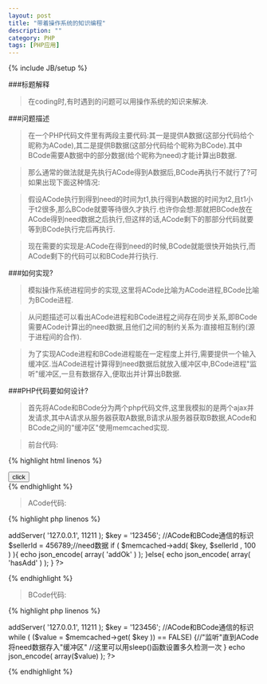 ```yaml
---
layout: post
title: "带着操作系统的知识编程"
description: ""
category: PHP
tags: [PHP应用]
---
```

{% include JB/setup %}

###标题解释

>在coding时,有时遇到的问题可以用操作系统的知识来解决.

###问题描述

>在一个PHP代码文件里有两段主要代码:其一是提供A数据\(这部分代码给个昵称为ACode\),其二是提供B数据\(这部分代码给个昵称为BCode\).其中BCode需要A数据中的部分数据\(给个昵称为need\)才能计算出B数据.

>那么通常的做法就是先执行ACode得到A数据后,BCode再执行不就行了?可如果出现下面这种情况:

>假设ACode执行到得到need的时间为t1,执行得到A数据的时间为t2,且t1小于t2很多,那么BCode就要等待很久才执行.也许你会想:那就把BCode放在ACode得到need数据之后执行,但这样的话,ACode剩下的那部分代码就要等到BCode执行完后再执行.

>现在需要的实现是:ACode在得到need的时候,BCode就能很快开始执行,而ACode剩下的代码可以和BCode并行执行.

<!--more-->
###如何实现?

>模拟操作系统进程同步的实现,这里将ACode比喻为ACode进程,BCode比喻为BCode进程.

>从问题描述可以看出ACode进程和BCode进程之间存在同步关系,即BCode需要ACode计算出的need数据,且他们之间的制约关系为:直接相互制约\(源于进程间的合作\).

>为了实现ACode进程和BCode进程能在一定程度上并行,需要提供一个输入缓冲区.当ACode进程计算得到need数据后就放入缓冲区中,BCode进程"监听"缓冲区,一旦有数据存入,便取出并计算出B数据.

###PHP代码要如何设计?

>首先将ACode和BCode分为两个php代码文件,这里我模拟的是两个ajax并发请求,其中A请求从服务器获取A数据,B请求从服务器获取B数据,ACode和BCode之间的"缓冲区"使用memcached实现.

>前台代码:

{% highlight html linenos %}
<!DOCTYPE html PUBLIC "-//W3C//DTD HTML 4.01 Transitional//EN" "http://www.w3.org/TR/html4/loose.dtd">
<html>
    <head>
    <meta http-equiv="Content-Type" content="text/html; charset=UTF-8">
    <title>Wp Migration</title>
        <script src="http://code.jquery.com/jquery-1.9.1.js"></script>
            <script>
                $(function(){
                    $('#myForm').on('click',function(e){
                         $.ajax({
                            url:'ACode.php',
                            data:$(this).serialize(),
                            type:'GET',
                            success:function(result){
                                $('#result').append(result);
                            }
                        });
                         $.ajax({
                            url:'BCode.php',
                            data:$(this).serialize(),
                            type:'GET',
                            success:function(result){
                                $('#result').append(result);
                            }
                        });
                        return false;
                    });
                });
        </script>
    </head>
    <body>
        <button id="myForm">click</button>
        <div id="result"></div>
    </body>
</html>
{% endhighlight %}

>ACode代码:

{% highlight php linenos %}
<?php 
    $memcached = new memcached( 'fetch' );
    $memcached->addServer( '127.0.0.1', 11211 );
    $key = '123456'; //ACode和BCode通信的标识
    $sellerId = 456789;//need数据
    if ( $memcached->add( $key, $sellerId , 100 ) ){
        echo json_encode( array( 'addOk' ) );
    }else{
        echo json_encode( array( 'hasAdd' ) );
    }
?>
{% endhighlight %}

>BCode代码:

{% highlight php linenos %}
<?php
    $memcached = new memcached( 'fetch' );
    $memcached->addServer( '127.0.0.1', 11211 );
    $key = '123456'; //ACode和BCode通信的标识
    while ( ($value = $memcached->get( $key )) == FALSE) {//"监听"直到ACode将need数据存入"缓冲区"
        //这里可以用sleep()函数设置多久检测一次
    }
    echo json_encode( array($value) );
?>
{% endhighlight %}